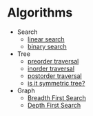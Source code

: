 # Algorithms

- Search
  - [linear search](./search/linear-search/)
  - [binary search](./search/binary-search/)
- Tree
  - [preorder traversal](./tree/preorder/)
  - [inorder traversal](./tree/inorder/)
  - [postorder traversal](./tree/postorder/)
  - [is it symmetric tree?](./tree/isSymmetric/)
- Graph
  - [Breadth First Search](./graph/bfs/)
  - [Depth First Search](./graph/dfs/)
